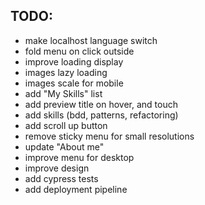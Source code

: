 ## TODO:

- make localhost language switch
- fold menu on click outside
- improve loading display
- images lazy loading
- images scale for mobile
- add "My Skills" list
- add preview title on hover, and touch
- add skills (bdd, patterns, refactoring)
- add scroll up button
- remove sticky menu for small resolutions
- update "About me"
- improve menu for desktop
- improve design
- add cypress tests
- add deployment pipeline

